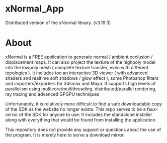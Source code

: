 # xNormal_App
Distributed version of the xNormal library. (v3.19.3)

# About

xNormal is a FREE application to generate normal / ambient occlusion / displacement maps. It can also project the texture of the highpoly model into the lowpoly mesh ( complete texture transfer, even with different topologies ). It includes too an interactive 3D viewer ( with advanced shaders and realtime soft shadows / glow effect ), some Photoshop filters and importers/exporters for 3dsmax and Maya. It supports high levels of parallelism using multicore/multithreading, distributed/parallel rendering, ray tracing and advanced GPGPU techniques

Unfortunately, it is relatively more difficult to find a safe downloadable copy of the SDK as the website no longer exists. This repo serves to be a faux-mirror of the SDK for anyone to use. It includes the standalone installer along with everything that would be found from installing the application.

This repository does not provide any support or questions about the use of the program. It is merely here to serve a download mirror.
